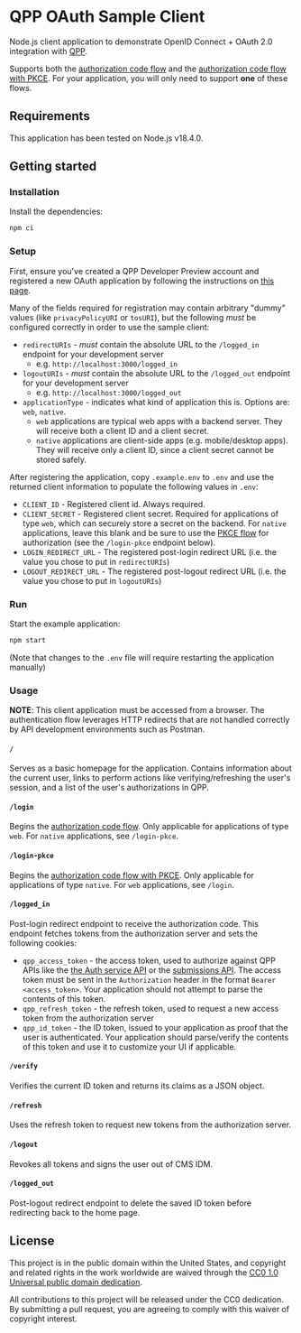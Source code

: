 # QPP OAuth Sample Client

Node.js client application to demonstrate OpenID Connect + OAuth 2.0 integration with [QPP](https://qpp.cms.gov).

Supports both the [authorization code flow](http://tools.ietf.org/html/draft-ietf-oauth-v2-31#section-4.1) and the [authorization code flow with PKCE](https://tools.ietf.org/html/rfc7636).
For your application, you will only need to support **one** of these flows.

## Requirements

This application has been tested on Node.js v18.4.0.

## Getting started

### Installation

Install the dependencies:

```bash
npm ci
```

### Setup

First, ensure you've created a QPP Developer Preview account and registered a new OAuth application by following the instructions on [this page](https://cmsgov.github.io/qpp-submissions-docs/getting-started-with-oauth).

Many of the fields required for registration may contain arbitrary "dummy" values (like `privacyPolicyURI` or `tosURI`), but the following *must* be configured correctly in order to use the sample client:
* `redirectURIs` - *must* contain the absolute URL to the `/logged_in` endpoint for your development server
    * e.g. `http://localhost:3000/logged_in`
* `logoutURIs` - *must* contain the absolute URL to the `/logged_out` endpoint for your development server
    * e.g. `http://localhost:3000/logged_out`
* `applicationType` - indicates what kind of application this is. Options are: `web`, `native`.
    * `web` applications are typical web apps with a backend server. They will receive both a client ID and a client secret.
    * `native` applications are client-side apps (e.g. mobile/desktop apps). They will receive only a client ID, since a client secret cannot be stored safely.

After registering the application, copy `.example.env` to `.env` and use the returned client information to populate the following values in `.env`:
* `CLIENT_ID` - Registered client id. Always required.
* `CLIENT_SECRET` - Registered client secret. Required for applications of type `web`, which can securely store a secret on the backend. For `native` applications, leave this blank and be sure to use the [PKCE flow](https://tools.ietf.org/html/rfc7636) for authorization (see the `/login-pkce` endpoint below).
* `LOGIN_REDIRECT_URL` - The registered post-login redirect URL (i.e. the value you chose to put in `redirectURIs`)
* `LOGOUT_REDIRECT_URL` - The registered post-logout redirect URL (i.e. the value you chose to put in `logoutURIs`)

### Run

Start the example application:

```bash
npm start
```
(Note that changes to the `.env` file will require restarting the application manually)

### Usage

**NOTE**: This client application must be accessed from a browser. The authentication flow leverages HTTP redirects that are not handled correctly by API development environments such as Postman.

#### `/`

Serves as a basic homepage for the application. Contains information about the current user, links to perform actions like verifying/refreshing the user's session, and a list of the user's authorizations in QPP.

#### `/login`

Begins the [authorization code flow](http://tools.ietf.org/html/draft-ietf-oauth-v2-31#section-4.1). Only applicable for applications of type `web`. For `native` applications, see `/login-pkce`.

#### `/login-pkce`

Begins the [authorization code flow with PKCE](https://tools.ietf.org/html/rfc7636). Only applicable for applications of type `native`. For `web` applications, see `/login`.

#### `/logged_in`

Post-login redirect endpoint to receive the authorization code. This endpoint fetches tokens from the authorization server and sets the following cookies:
- `qpp_access_token` - the access token, used to authorize against QPP APIs like the [the Auth service API](https://preview.qpp.cms.gov/api/auth/docs) or the [submissions API](https://preview.qpp.cms.gov/api/submissions/public/docs/). The access token must be sent in the `Authorization` header in the format `Bearer <access_token>`. Your application should not attempt to parse the contents of this token.
- `qpp_refresh_token` - the refresh token, used to request a new access token from the authorization server
- `qpp_id_token` - the ID token, issued to your application as proof that the user is authenticated. Your application should parse/verify the contents of this token and use it to customize your UI if applicable.

#### `/verify`

Verifies the current ID token and returns its claims as a JSON object.

#### `/refresh`

Uses the refresh token to request new tokens from the authorization server.

#### `/logout`

Revokes all tokens and signs the user out of CMS IDM.

#### `/logged_out`

Post-logout redirect endpoint to delete the saved ID token before redirecting back to the home page.

## License

This project is in the public domain within the United States, and copyright and related rights in the work worldwide are waived through the [CC0 1.0 Universal public domain dedication](https://creativecommons.org/publicdomain/zero/1.0/).

All contributions to this project will be released under the CC0 dedication. By submitting a pull request, you are agreeing to comply with this waiver of copyright interest.
